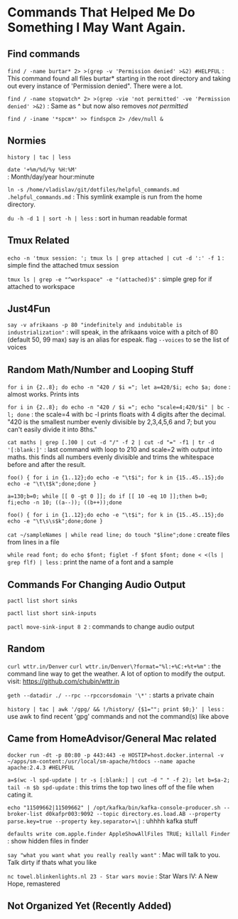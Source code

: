 # Commands That Helped Me Do Something I May Want Again.

## Find commands
`find / -name burtar* 2> >(grep -v 'Permission denied' >&2) #HELPFUL`
: This command found all files burtar\* starting in the root directory and taking out 
every instance of 'Permission denied".  There were a lot.

`find / -name stopwatch* 2> >(grep -vie 'not permitted' -ve 'Permission denied' >&2)`
: Same as ^ but now also removes *not permitted*

`find / -iname '*spcm*' >> findspcm 2> /dev/null &`

## Normies
`history | tac | less`

`date '+%m/%d/%y %H:%M'`  
: Month/day/year hour:minute

`ln -s /home/vladislav/git/dotfiles/helpful_commands.md .helpful_commands.md`
: This symlink example is run from the home directory.

`du -h -d 1 | sort -h | less`
: sort in human readable format

## Tmux Related
`echo -n 'tmux session: '; tmux ls | grep attached | cut -d ':' -f 1`
: simple find the attached tmux session

`tmux ls | grep -e "^workspace" -e "(attached)$"`
: simple grep for if attached to workspace

## Just4Fun
`say -v afrikaans -p 80 "indefinitely and indubitable is industrialization"`
: will speak, in the afrikaans voice with a pitch of 80 (default 50, 99 max)
    say is an alias for espeak. flag `--voices` to se the list of voices

## Random Math/Number and Looping Stuff
`for i in {2..8}; do echo -n "420 / $i ="; let a=420/$i; echo $a; done`
: almost works. Prints ints

`for i in {2..8}; do echo -n "420 / $i ="; echo "scale=4;420/$i" | bc -l; done`
: the scale=4 with bc -l prints floats with 4 digits after the decimal.
    "420 is the smallest number evenly divisible by 2,3,4,5,6 and 7;
    but you can't easily divide it into 8ths."

`cat maths | grep [.]00 | cut -d "/" -f 2 | cut -d "=" -f1 | tr -d '[:blank:]'`
: last command with loop to 210 and scale=2 with output into maths.
    this finds all numbers evenly divisible and trims the whitespace before and after the result.

`foo() { for i in {1..12};do echo -e "\t$i"; for k in {15..45..15};do echo -e "\t\t$k";done;done }`

`a=130;b=0; while [[ 0 -gt 0 ]]; do if [[ 10 -eq 10 ]];then b=0; fi;echo -n 10; ((a--)); ((b++));done`

`foo() { for i in {1..12};do echo -e "\t$i"; for k in {15..45..15};do echo -e "\t\s\s$k";done;done }`

`cat ~/sampleNames | while read line; do touch "$line";done`
: create files from lines in a file

`while read font; do echo $font; figlet -f $font $font; done < <(ls | grep flf) | less`
: print the name of a font and a sample

## Commands For Changing Audio Output
`pactl list short sinks`

`pactl list short sink-inputs`

`pactl move-sink-input 8 2`
: commands to change audio output

## Random
`curl wttr.in/Denver`
`curl wttr.in/Denver\?format="%l:+%C:+%t+%m"`
: the command line way to get the weather.  A lot of option to modify the output. visit:
https://github.com/chubin/wttr.in

`geth --datadir ./ --rpc --rpccorsdomain '\*'`
: starts a private chain  

`history | tac | awk '/gpg/ && !/history/ {$1=""; print $0;}' | less`
: use awk to find recent 'gpg' commands and not the command(s) like above

## Came from HomeAdvisor/General Mac related
`docker run -dt -p 80:80 -p 443:443 -e HOSTIP=host.docker.internal -v ~/apps/sm-content:/usr/local/sm-apache/htdocs --name apache apache:2.4.3 #HELPFUL`

`a=$(wc -l spd-update | tr -s [:blank:] | cut -d " " -f 2); let b=$a-2; tail -n $b spd-update`
: this trims the top two lines off of the file when cating it.


`echo "11509662|11509662" | /opt/kafka/bin/kafka-console-producer.sh --broker-list d0kafpr003:9092 --topic directory.es.load.AB --property parse.key=true --property key.separator=\|`
: uhhhh kafka stuff

`defaults write com.apple.finder AppleShowAllFiles TRUE; killall Finder`
: show hidden files in finder

`say "what you want what you really really want"`
: Mac will talk to you.  Talk dirty if thats what you like

`nc towel.blinkenlights.nl 23 - Star wars movie`
: Star Wars IV: A New Hope, remastered

## Not Organized Yet (Recently Added)
